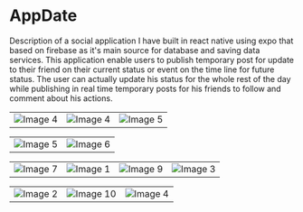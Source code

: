 # AppDate
Description of a social application I have built in react native using expo that based on firebase as it's main source for database and saving data services.
This application enable users to publish temporary post for update to their friend on their current status or event on the time line for future status.
The user can actually update his status for the whole rest of the day while publishing in real time temporary posts for his friends to follow and comment about his actions.






<table>
  <tr>
    <td align="center"><img src="https://github.com/eladpariv/AppDate/assets/96910425/ddb4a38e-a9a7-4825-8859-8403bd07e50a" alt="Image 4"></td>
    
  <td align="center"><img src="https://github.com/eladpariv/AppDate/assets/96910425/76b7b18d-619e-4248-9e10-f91cc1f29697" alt="Image 4"></td>
        <td align="center"><img src="https://github.com/eladpariv/AppDate/assets/96910425/849ebbbf-ca0d-454a-88dc-ef575f64a369)" alt="Image 5"></td>
  </tr>
</table>


<table>
  <tr>
    <td align="center"><img src="https://github.com/eladpariv/AppDate/assets/96910425/32cd0609-2018-441a-9eeb-1ac108da98b4" alt="Image 5"></td>
    <td align="center"><img src="https://github.com/eladpariv/AppDate/assets/96910425/f62b8d67-1739-447e-b7e3-1e274202954b" alt="Image 6"></td>
  </tr>
</table>

<table>
  <tr>
    <td align="center"><img src="https://github.com/eladpariv/AppDate/assets/96910425/24f1445d-2026-42a1-aaa3-cceff0ee09aa" alt="Image 7"></td>
    <td align="center"><img src="https://github.com/eladpariv/AppDate/assets/96910425/39b899a1-a33b-4255-b03b-4c1255fede57" alt="Image 1"></td>
    <td align="center"><img src="https://github.com/eladpariv/AppDate/assets/96910425/4fb22b7b-3ad7-4c69-acc2-3efe50ad0c9e" alt="Image 9"></td>
    <td align="center"><img src="https://github.com/eladpariv/AppDate/assets/96910425/495a7726-49bf-4ba8-a1d5-3ec9aa5ff173" alt="Image 3"></td>
  </tr>
</table>


<table>
  <tr>
    <td align="center"><img src="https://github.com/eladpariv/AppDate/assets/96910425/d16bb785-4853-47b1-8aec-f3623eb700ba" alt="Image 2"></td>
    <td align="center"><img src="https://github.com/eladpariv/AppDate/assets/96910425/1826c475-9a6c-4aba-8e77-fecf389038ef" alt="Image 10"></td>
  <td align="center"><img src="https://github.com/eladpariv/AppDate/assets/96910425/7e943a97-4b85-4142-a0f3-92b642278f5c)" alt="Image 4"></td>
    
  </tr>
</table>

<table>
  <tr>
    <!-- Add more rows as needed -->
  </tr>
</table>
